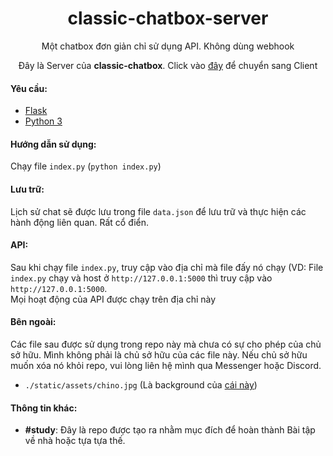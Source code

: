 <h1 align="center">classic-chatbox-server</h1>

<p align="center">Một chatbox đơn giản chỉ sử dụng API. Không dùng webhook</p>
<p align="center">Đây là Server của <b>classic-chatbox</b>. Click vào <a href="https://github.com/thanhgaming5550/classic-chatbox-client">đây</a> để chuyển sang Client</p>

#### Yêu cầu:
- <a href="https://pypi.org/project/Flask/">Flask</a>
- <a href="https://www.python.org/">Python 3</a>

#### Hướng dẫn sử dụng:
  Chạy file `index.py` (`python index.py`)

#### Lưu trữ:
  Lịch sử chat sẽ được lưu trong file `data.json` để lưu trữ và thực hiện các hành động liên quan. Rất cổ điển.
  
#### API:
  Sau khi chạy file `index.py`, truy cập vào địa chỉ mà file đấy nó chạy (VD: File `index.py` chạy và host ở  `http://127.0.0.1:5000` thì truy cập vào `http://127.0.0.1:5000`. <br>
  Mọi hoạt động của API được chạy trên địa chỉ này

#### Bên ngoài:
Các file sau được sử dụng trong repo này mà chưa có sự cho phép của chủ sở hữu. Mình không phải là chủ sở hữu của các file này. Nếu chủ sở hữu muốn xóa nó khỏi repo, vui lòng liên hệ mình qua Messenger hoặc Discord.
- `./static/assets/chino.jpg` (Là background của <a href="https://osu.ppy.sh/beatmapsets/1677520#osu/3428447">cái này</a>)

#### Thông tin khác:
- **#study**: Đây là repo được tạo ra nhằm mục đích để hoàn thành Bài tập về nhà hoặc tựa tựa thế.
